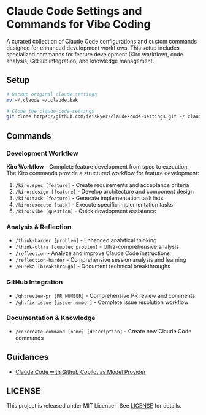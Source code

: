 # Claude Code Settings and Commands for Vibe Coding

A curated collection of Claude Code configurations and custom commands designed for enhanced development workflows. This setup includes specialized commands for feature development (Kiro workflow), code analysis, GitHub integration, and knowledge management.

## Setup

```sh
# Backup original claude settings
mv ~/.claude ~/.claude.bak

# Clone the claude-code-settings
git clone https://github.com/feiskyer/claude-code-settings.git ~/.claude

```


## Commands

### Development Workflow

**Kiro Workflow** - Complete feature development from spec to execution. The Kiro commands provide a structured workflow for feature development:

1. `/kiro:spec [feature]` - Create requirements and acceptance criteria
2. `/kiro:design [feature]` - Develop architecture and component design
3. `/kiro:task [feature]` - Generate implementation task lists
4. `/kiro:execute [task]` - Execute specific implementation tasks
5. `/kiro:vibe [question]` - Quick development assistance

### Analysis & Reflection

- `/think-harder [problem]` - Enhanced analytical thinking
- `/think-ultra [complex problem]` - Ultra-comprehensive analysis
- `/reflection` - Analyze and improve Claude Code instructions
- `/reflection-harder` - Comprehensive session analysis and learning
- `/eureka [breakthrough]` - Document technical breakthroughs

### GitHub Integration

- `/gh:review-pr [PR_NUMBER]` - Comprehensive PR review and comments
- `/gh:fix-issue [issue-number]` - Complete issue resolution workflow

### Documentation & Knowledge

- `/cc:create-command [name] [description]` - Create new Claude Code commands

## Guidances

- [Claude Code with Github Copilot as Model Provider](guidances/github-copilot.md)

## LICENSE

This project is released under MIT License - See [LICENSE](LICENSE) for details.
